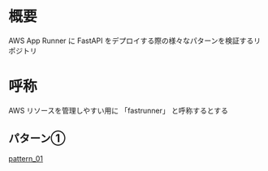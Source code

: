 # 概要
AWS App Runner に FastAPI をデプロイする際の様々なパターンを検証するリポジトリ

# 呼称
AWS リソースを管理しやすい用に 「fastrunner」 と呼称するとする

## パターン①
[pattern_01](https://github.com/g-kawano/fast_runner/tree/main/pattern_01)

